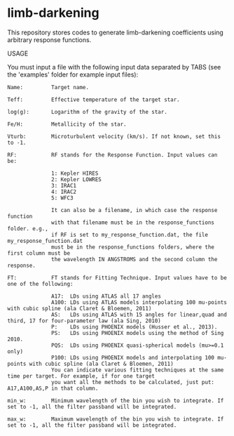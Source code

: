 # limb-darkening

This repository stores codes to generate limb-darkening coefficients using arbitrary response functions.

USAGE

You must input a file with the following input data separated by TABS (see the 'examples' folder for example input files):

    Name:         Target name.

    Teff:         Effective temperature of the target star.

    log(g):       Logarithm of the gravity of the star.

    Fe/H:         Metallicity of the star.

    Vturb:        Microturbulent velocity (km/s). If not known, set this to -1.

    RF:           RF stands for the Response Function. Input values can be:

                  1: Kepler HIRES
                  2: Kepler LOWRES
                  3: IRAC1
                  4: IRAC2
                  5: WFC3

                  It can also be a filename, in which case the response function
                  with that filename must be in the response_functions folder. e.g.,
                  if RF is set to my_response_function.dat, the file my_response_function.dat
                  must be in the response_functions folders, where the first column must be
                  the wavelength IN ANGSTROMS and the second column the response.

    FT:           FT stands for Fitting Technique. Input values have to be one of the following:

                  A17:  LDs using ATLAS all 17 angles
                  A100: LDs using ATLAS models interpolating 100 mu-points with cubic spline (ala Claret & Bloemen, 2011)
                  AS:   LDs using ATLAS with 15 angles for linear,quad and third, 17 for four-parameter law (ala Sing, 2010)
                  P:    LDs using PHOENIX models (Husser et al., 2013).
                  PS:   LDs using PHOENIX models using the method of Sing 2010.
                  PQS:  LDs using PHOENIX quasi-spherical models (mu>=0.1 only)
                  P100: LDs using PHOENIX models and interpolating 100 mu-points with cubic spline (ala Claret & Bloemen, 2011)
                  You can indicate various fitting techniques at the same time per target. For example, if for one target
                  you want all the methods to be calculated, just put:  A17,A100,AS,P in that column.

    min_w:        Minimum wavelength of the bin you wish to integrate. If set to -1, all the filter passband will be integrated.

    max_w:        Maximum wavelength of the bin you wish to integrate. If set to -1, all the filter passband will be integrated.
